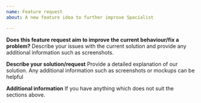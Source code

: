 ```yaml
---
name: Feature request
about: A new feature idea to further improve Spacialist

---
```


**Does this feature request aim to improve the current behaviour/fix a problem?**
Describe your issues with the current solution and provide any additional information such as screenshots.


**Describe your solution/request**
Provide a detailed explanation of our solution. Any additional information such as screenshots or mockups can be helpful

**Additional information**
If you have anything which does not suit the sections above.
